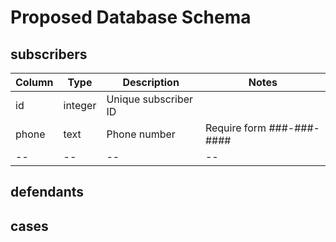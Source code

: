 # Proposed Database Schema

## subscribers

| Column | Type | Description|Notes|
|--------|------|------|-----|
|id|integer|Unique subscriber ID||
|phone|text|Phone number|Require form ###-###-####|
|--|--|--|--|



## defendants


## cases

